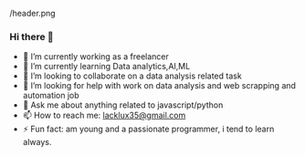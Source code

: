 /header.png

### Hi there 👋
- 🔭 I’m currently working as a freelancer
- 🌱 I’m currently learning Data analytics,AI,ML
- 👯 I’m looking to collaborate on a data analysis related task
- 🤔 I’m looking for help with work on data analysis  and web scrapping and automation job
- 💬 Ask me about anything related to javascript/python
- 📫 How to reach me: lacklux35@gmail.com
- ⚡ Fun fact: am young and a passionate programmer, i tend to learn always.
